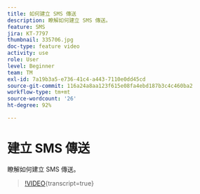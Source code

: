 ```yaml
---
title: 如何建立 SMS 傳送
description: 瞭解如何建立 SMS 傳送。
feature: SMS
jira: KT-7797
thumbnail: 335706.jpg
doc-type: feature video
activity: use
role: User
level: Beginner
team: TM
exl-id: 7a19b3a5-e736-41c4-a443-7110e0dd45cd
source-git-commit: 116a24a8aa123f615e08fa4ebd187b3c4c460ba2
workflow-type: tm+mt
source-wordcount: '26'
ht-degree: 92%

---
```


# 建立 SMS 傳送

瞭解如何建立 SMS 傳送。

>[!VIDEO](https://video.tv.adobe.com/v/335706?quality=12&learn=on){transcript=true}
